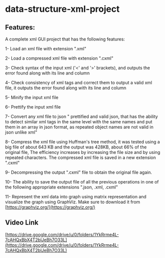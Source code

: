 # data-structure-xml-project

## Features:

A complete xml GUI project that has the following features:

1- Load an xml file with extension ".xml"

2- Load a compressed xml file with extension ".cxml"

3- Check syntax of the input xml ('<' and '>' brackets), and outputs the error found along with its line and column

4- Check consistency of xml tags and correct them to output a valid xml file, it outputs the error found along with its line and column

5- Minify the input xml file

6- Prettify the input xml file

7- Convert any xml file to json " prettified and valid json, that has the ability to detect similar xml tags in the same level with the same names and put them in an array in json format, as repeated object names are not valid in json unlike xml"

8- Compress the xml file using Huffman's tree method, it was tested using a big file of about 643 KB and the output was 428KB, about 66% of the original file, The efficiency increases by increasing the file size and by using repeated characters. The compressed xml file is saved in a new extension ".cxml"

9- Decompressing the output ".cxml" file to obtain the original file again.

10- The ability to save the output file of all the previous operations in one of the following appropriate extensions ".json, .xml, .cxml"

11- Represent the xml data into graph using matrix representation and visualize the graph using GraphViz. Make sure to download it from [https://graphviz.org/](https://graphviz.org/)

## Video Link

[https://drive.google.com/drive/u/0/folders/1YkRrme4L-7cAHQxBbX4T2blJeBh7O33L](https://drive.google.com/drive/u/0/folders/1YkRrme4L-7cAHQxBbX4T2blJeBh7O33L)
